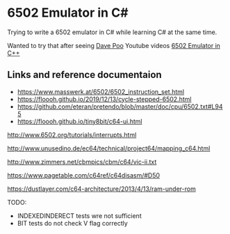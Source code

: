 

# 6502 Emulator in C#

Trying to write a 6502 emulator in C# while learning C# at the same time.

Wanted to try that after seeing  [Dave Poo](https://www.youtube.com/c/DavePoo) Youtube videos [6502 Emulator in C++](https://www.youtube.com/playlist?list=PLLwK93hM93Z13TRzPx9JqTIn33feefl37)


## Links and reference documentaion

* https://www.masswerk.at/6502/6502_instruction_set.html
* https://floooh.github.io/2019/12/13/cycle-stepped-6502.html
* https://github.com/eteran/pretendo/blob/master/doc/cpu/6502.txt#L945
* https://floooh.github.io/tiny8bit/c64-ui.html

http://www.6502.org/tutorials/interrupts.html

http://www.unusedino.de/ec64/technical/project64/mapping_c64.html


http://www.zimmers.net/cbmpics/cbm/c64/vic-ii.txt


https://www.pagetable.com/c64ref/c64disasm/#D50

https://dustlayer.com/c64-architecture/2013/4/13/ram-under-rom

TODO:
- INDEXEDINDERECT tests wre not sufficient
- BIT tests do not check V flag correctly